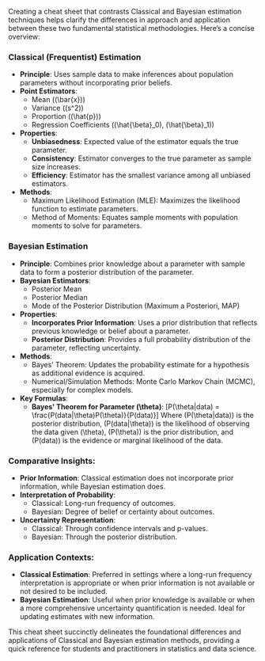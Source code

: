 Creating a cheat sheet that contrasts Classical and Bayesian estimation techniques helps clarify the differences in approach and application between these two fundamental statistical methodologies. Here’s a concise overview:

### Classical (Frequentist) Estimation
- **Principle**: Uses sample data to make inferences about population parameters without incorporating prior beliefs.
- **Point Estimators**:
  - Mean (\(\bar{x}\))
  - Variance (\(s^2\))
  - Proportion (\(\hat{p}\))
  - Regression Coefficients (\(\hat{\beta}_0\), \(\hat{\beta}_1\))
- **Properties**:
  - **Unbiasedness**: Expected value of the estimator equals the true parameter.
  - **Consistency**: Estimator converges to the true parameter as sample size increases.
  - **Efficiency**: Estimator has the smallest variance among all unbiased estimators.
- **Methods**:
  - Maximum Likelihood Estimation (MLE): Maximizes the likelihood function to estimate parameters.
  - Method of Moments: Equates sample moments with population moments to solve for parameters.

### Bayesian Estimation
- **Principle**: Combines prior knowledge about a parameter with sample data to form a posterior distribution of the parameter.
- **Bayesian Estimators**:
  - Posterior Mean
  - Posterior Median
  - Mode of the Posterior Distribution (Maximum a Posteriori, MAP)
- **Properties**:
  - **Incorporates Prior Information**: Uses a prior distribution that reflects previous knowledge or belief about a parameter.
  - **Posterior Distribution**: Provides a full probability distribution of the parameter, reflecting uncertainty.
- **Methods**:
  - Bayes’ Theorem: Updates the probability estimate for a hypothesis as additional evidence is acquired.
  - Numerical/Simulation Methods: Monte Carlo Markov Chain (MCMC), especially for complex models.
- **Key Formulas**:
  - **Bayes' Theorem for Parameter \(\theta\)**: 
    \[P(\theta|data) = \frac{P(data|\theta)P(\theta)}{P(data)}\]
    Where \(P(\theta|data)\) is the posterior distribution, \(P(data|\theta)\) is the likelihood of observing the data given \(\theta\), \(P(\theta)\) is the prior distribution, and \(P(data)\) is the evidence or marginal likelihood of the data.

### Comparative Insights:
- **Prior Information**: Classical estimation does not incorporate prior information, while Bayesian estimation does.
- **Interpretation of Probability**:
  - Classical: Long-run frequency of outcomes.
  - Bayesian: Degree of belief or certainty about outcomes.
- **Uncertainty Representation**:
  - Classical: Through confidence intervals and p-values.
  - Bayesian: Through the posterior distribution.

### Application Contexts:
- **Classical Estimation**: Preferred in settings where a long-run frequency interpretation is appropriate or when prior information is not available or not desired to be included.
- **Bayesian Estimation**: Useful when prior knowledge is available or when a more comprehensive uncertainty quantification is needed. Ideal for updating estimates with new information.

This cheat sheet succinctly delineates the foundational differences and applications of Classical and Bayesian estimation methods, providing a quick reference for students and practitioners in statistics and data science.
